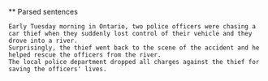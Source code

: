 ** Parsed sentences

	Early Tuesday morning in Ontario, two police officers were chasing a car thief when they suddenly lost control of their vehicle and they drove into a river.
	Surprisingly, the thief went back to the scene of the accident and he helped rescue the officers from the river.
	The local police department dropped all charges against the thief for saving the officers' lives.
